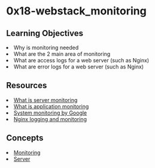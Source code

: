 # 0x18-webstack_monitoring

## Learning Objectives
<li>Why is monitoring needed</li>
<li>What are the 2 main area of monitoring</li>
<li>What are access logs for a web server (such as Nginx)</li>
<li>What are error logs for a web server (such as Nginx)</li>

## Resources
<li><a href="https://intranet.alxswe.com/rltoken/km_XUDAfXEBoXZQsIWEo5Q" target="_blank" title="What is server monitoring">What is server monitoring</a> </li>
<li><a href="https://intranet.alxswe.com/rltoken/z9jsikINjrsUo2QY5_Xz8g" target="_blank" title="What is application monitoring">What is application monitoring</a> </li>
<li><a href="https://intranet.alxswe.com/rltoken/_8KIbIUNzMgKi_LiGMBWAw" target="_blank" title="System monitoring by Google">System monitoring by Google</a> </li>
<li><a href="https://intranet.alxswe.com/rltoken/V3GsrDcMHPdgrizShj4RCg" target="_blank" title="Nginx logging and monitoring">Nginx logging and monitoring</a> </li>

## Concepts
<li>
<a href="https://intranet.alxswe.com/concepts/13">Monitoring</a>
</li>
<li>
<a href="https://intranet.alxswe.com/concepts/67">Server</a>
</li>

